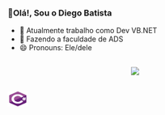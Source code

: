 ### 👋Olá!, Sou o Diego Batista

- 🔭 Atualmente trabalho como Dev VB.NET  
- 🌱 Fazendo a faculdade de ADS
- 😄 Pronouns: Ele/dele
 ##
<div align="center">
  <a href="https://github.com/diibatista">
  <img height="180em" src="https://github-readme-stats.vercel.app/api?username=diibatista&show_icons=true&theme=aura&include_all_commits=true&count_private=true"/>
  
</div>

##
   <img align="center" alt="Rafa-Csharp" height="30" width="40" src="https://raw.githubusercontent.com/devicons/devicon/master/icons/csharp/csharp-original.svg">
  
</div>
